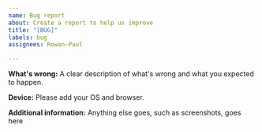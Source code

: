 ```yaml
---
name: Bug report
about: Create a report to help us improve
title: "[BUG]"
labels: bug
assignees: Rowan-Paul

---
```


**What's wrong:**
A clear description of what's wrong and what you expected to happen.

**Device:**
Please add your OS and browser.

**Additional information:**
Anything else goes, such as screenshots, goes here
